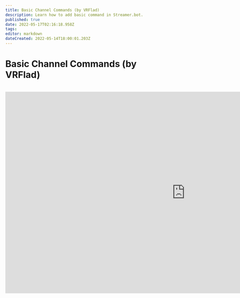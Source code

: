 ```yaml
---
title: Basic Channel Commands (by VRFlad)
description: Learn how to add basic command in Streamer.bot.
published: true
date: 2022-05-17T02:16:18.958Z
tags: 
editor: markdown
dateCreated: 2022-05-14T18:00:01.203Z
---
```


# Basic Channel Commands (by VRFlad)
<br>
<iframe width="1120" height="630" src="https://www.youtube.com/embed/ZXB6AMzdxxo" title="YouTube video player" frameborder="0" allow="accelerometer; autoplay; clipboard-write; encrypted-media; gyroscope; picture-in-picture" allowfullscreen></iframe>